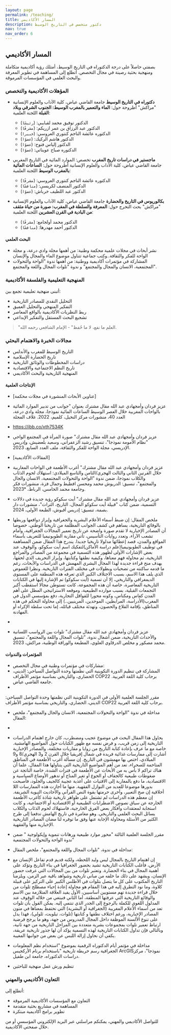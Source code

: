 ```yaml
---
layout: page
permalink: /teaching/
title: المسار الأكاديمي
description: دكتور متخصص في التاريخ الوسيط 
nav: true
nav_order: 6
---
```


## المسار الأكاديمي 

بصفتي حاصلاً على درجة الدكتوراه في التاريخ الوسيط، أمتلك رؤية أكاديمية متكاملة ومنهجية بحثية رصينة في مجال التخصص. أتطلع إلى المساهمة في تطوير المعرفة والبحث العلمي في المؤسسات المرموقة.

### المؤهلات الأكاديمية والتخصص

- **دكتوراه في التاريخ الوسيط**
  جامعة القاضي عياض، كلية الآداب والعلوم الإنسانية "مراكش"
  أطروحة حول: **الماء والتعمير بالمغرب الوسيط: الجنوب الشرقي وبلاد القبلة**
  اللجنة العلمية:

  - الدكتور توفيق محمد لقبايبي: (`رئيسًا`)
  - الدكتور عبد الرزاق بن عمر ازريكم: (`مشرفًا`)
  - الدكتوره عائشة الناجم كنتوري العروسي: (`خبيرا`)
  - الدكتور هاشم الركيك: (`عضوًا`)
  - الدكتور إلياس فتوح: (`عضوًا`)
  - الدكتوره صباح عويناتي: (`عضوًا`)

- **ماجستير في دراسات تاريخ المغرب**
  تخصص: الموارد المائية في التاريخ المغربي
  جامعة القاضي عياض، كلية الآداب والعلوم الإنسانية
  أطروحة حول: **الساعات المائية بالمغرب الوسيط**
  اللجنة العلمية:

  - الدكتوره عائشة الناجم كنتوري العروسي: (`مشرفًا`)
  - الدكتور المنصف لكريسي: (`مناقشًا`)
  - الدكتور عبد اللطيف خرباش: (`عضوًا`)

- **بكالوريوس في التاريخ والحضارة**
  جامعة القاضي عياض، كلية الآداب والعلوم الإنسانية "مراكش"
  بحث التخرج حول: **المعرفة والسلطة في المغرب: صورة من حياة مثقف من البادية في القرن العشرين**
  اللجنة العلمية:
  - الدكتور محمد أولجامع: (`مشرفًا`)
  - الدكتور أحمد مهدرها: (`مناقشًا`)
 
#### البحث العلمي

- نشر أبحاث في مجلات علمية محكمة وطنية: من أهمها مجلة وادي درعة، و مجلة الواحة للفكر والثقافة..وكتب جماعية تتناول موضوع الماء والمجال والإنسان
- المشاركة في مؤتمرات أكاديمية ووطنية: من أهمها ندوة "الواحة والتحولات المجتمعية، الانسان والمجال والمجتمع" و ندوة "تلوات المجال واللغة والمجتمع".

### المنهجية التعليمية والفلسفة الأكاديمية

أتبنى منهجية تعليمية تجمع بين:

- التحليل النقدي للمصادر التاريخية
- التفكير المنهجي والتحليل العميق
- ربط النظريات الأكاديمية بالواقع المعاصر
- تشجيع البحث المستقل والتفكير الإبداعي

> "العلم ما نفع، لا ما حُفظ" - الإمام الشافعي رحمه الله.

### مجالات الخبرة والاهتمام البحثي

- التاريخ الوسيط للمغرب والأندلس
- تاريخ الحضارة الإسلامية
- دراسات المخطوطات والوثائق التاريخية
- تاريخ النظم الاجتماعية والاقتصادية
- المنهجية التاريخية والبحث الأكاديمي

#### الإنتاجات العلمية

- [عناوين الأبحاث المنشورة في مجلات محكمة]
- عزيز فردان وأمجهادي عبد الله مقال مشترك بعنوان "جوانب من تدبير الموارد المائية بالواحات المغربية خلال العصر الوسيط الساعات المائية نموذجا، مجلة وادي درعة، العدد 40، منشورات مركز النخيل، كلميم، 2022. غلاف المجلة
- https://ibb.co/xth7534K

- عزيز فردان وأمجهادي عبد الله مقال مشترك" صورة المرأة في المجتمع الواحي "نظام الأمومة نموذجا"، تنسيق رشيد الزعفراني، وسعيد بلعضيش، وإدريس الإدريسي، مجلة الواحة للفكر والثقافة، ملف العدد السابع، 2023.
- [المقالات الأكاديمية]
- عزيز فردان وأمجهادي عبد الله مقال مشترك" أغرب الأطعمة في الواحات المغاربية خلال القرنين الثاني والثالث الهجري/الثامن والتاسع الميلادي: استهلاك لحوم الذئاب والكلاب نموذجا، ضمن ندوة "الواحة والتحولات المجتمعية، الانسان والجال والمجتمع"، تنسيق: الدريوش محمد ومحسن افطيط وجمال فزة، منشورات فكر وجامعة محمد الخامس، الرباط، *2023.
- عزيز فردان وأمجهادي عبد الله مقال مشترك" أيت سكوكو رؤية جديدة في دلالات التسمية، ضمن كتاب "قبيلة أيت سكوكو المجال، التاريخ، التراث"، منشورات دار بصمة، تنسيق: إدريس أقبوش، الطبعة الأولى، 2024.
- ملخص المقال:  إن ضبط أسماء الأعلام البشرية والجغرافية وإبراز دوافعها وربطها بالوقائع التاريخية، يساهم في كشف الجوانب المظلمة من تاريخنا الوطني. خصوصا أن المصادر الإخبارية لا تقدم صورة واضحة عن تاريخ تعمير المجالات الجغرافية، وأمام تشعب الآراء، وتعدد روايات التأسيس، تأتي مقاربة الطوبونيميا للتعريف بأسماء المواقع والمدن، قصد إعطائها مدلولا تاريخيا جديدا. يندرج هذا المقال ضمن المساهمة في توظيف الطوبونيميا(علم دراسة الأماكن)لتفكيك اسم أيت سكوكو، والوقوف عند بعض الإشارات الأولى لظهور هذه التسمية في مجموعة من المصادر والمراجع التاريخية، ثم محاولة فهم معناها، وكيفية نطقها وكتابتها، وإبراز التحريف الذي لحقها، بهدف منح قراءة جديدة لهذا المجال البشري المهمش في الدراسات والأبحاث، رغم ما قدمه ساكنته من تضحيات وبطولات في مختلف الفترات التاريخية. ونظرا للغموض الذي يلف هذا الاسم، بسبب الاختلاف الكبير الذي تعرفه هذه المنطقة على المستوى الديمغرافي والتاريخي، إلا أن تسمية (أيت سكوكو) تم الإشارة إليها في الكتابات التاريخية المعاصرة، خاصة أن هذه المجموعة، كانت تستوطن مجالا استقطب أكبر التجمعات القبلية، بسبب موارده الطبيعية، وموقعه الاستراتيجي المطل على أهم المدن كفاس ومكناس، وكونه محورا للقوافل التجارية، دفع بمؤسسي الدول في المغرب(الأدراسة، المرابطين، الموحدين، المرينيين..) إلى محاولة التحكم في هذه المناطق، بإقامة القلاع والحصون، وتهدئة مختلف قبائله، إما تحت سلطة الإكراه أو المهادنة.
- 
- عزيز فردان وأمجهادي عبد الله مقال مشترك" تلوات بين الرواسب اللسانية والأحداث التاريخية، ضمن أشغال ندوة، "تلوات المجال واللغة والمجتمع"، تنسيق محمد مصكور و مخلص الدرقاوي العلوي، المطبعة والوراقة الوطنية، مراكش، 2023.  

#### المؤتمرات والندوات

- مشاركات في مؤتمرات وطنية في مجال التخصص:
- المشاركة في تنظيم الدورة التكوينية التي نظمتها وحدة التواصل السياحي: الديني، الحضاري، والتاريخي بمناسبة مؤتمر الأطراف COP22 برحاب كلية اللغة العربية. جامعة القاضي عياض.
- 
 مقرر الجلسة العلمية الأولى في الدورة التكوينية التي نظمتها وحدة التواصل السياحي: الديني، الحضاري، والتاريخي بمناسبة مؤتمر الأطراف COP22 برحاب كلية اللغة العربية.

- مداخلة في ندوة "الواحة والتحولات المجتمعية، الانسان والجال والمجتمع"، ملخص المقال:
- 
- يحاول هذا المقال البحث في موضوع عجيب ومضطرب، كان خارج اهتمام الدراسات التاريخية إلى زمن قريب، و فرض نفسه مع ظهور الكتابات حول المواضيع الهامشية. خاصة مع ما عرف بإعادة كتابة التاريخ من زوايا و مقاربات مختلفة، والمصادر الإخبارية أشارت إلى ممارسات غذائية فريدة في شمال إفريقيا خلال القرن 2 و3 الهجري/8 و9 الميلادي، اختص بها مهمشون في التاريخ. إن مسألة أغرب الأطعمة في المناطق المتاخمة للصحراء، تعد من أهم المواضيع التاريخية التي يتناولها هذا المقال، علما أن هناك تراكم لا بأس به من الأبحاث عن الأطعمة في فترات الشدة، خاصة الناتجة عن ضغوطات طبيعية كالجفاف أو الجوع أو تغير المناخ أو تدهور الأوضاع السياسية و الاقتصادية، ما دفع بالمغاربة إلى الاقتيات على أغذية عجيبة كالجيف والجلود، فأصبحت بدورها موضوعا للعديد من النوازل الفقهية. منها ما أجازت هذه الممارسات اللا أخلاقية إن صح التعبير، وأخرى حرمتها بقوة النص القرآني والأحاديث النبوية الشريفة. إن معظم هذه الدراسات لم تشتمل على ظواهر تاريخية شاذة كأغرب الأطعمة الخارجة عن سياق نصوص الاضطرابات الطبيعية أو الاقتصادية أو الاجتماعية، و كانت استجابة لمعتقدات وأفكار بعض الفرق الخارجية، فاستهلاك لحوم الذئاب والكلاب يسائل البحث العلمي والتاريخي. وهو مغامرة في تاريخ الهامش تدفعنا إلى طرح الكثير من الأسئلة ومحاولة الإجابة عنها وفق ما توفره لنا مضان المصادر التاريخية الإخبارية منها والفقهية.
- مقرر الجلسة العلمية الثالثة "محور موارد طبيعية ورهانات تنموية وإيكولوجية " ضمن ندوة الواحة والتحولات المجتمعية"
  
- مداخلة في ندوة، "تلوات المجال واللغة والمجتمع"، ملخص المقال:
-  إن اهتمام التاريخ بالمجال ليس وليد اللحظة، ولكنه قديم قدم تفاعل الإنسان مع الأرض، فأغلب الكتابات التاريخية تشيد بحضور الجغرافيا في بناء التاريخ وتؤكد على أهمية المجال في بناء الحضارة. وتعتبر تلوات من بين المجالات التي عرفت حضور الإنسان، ويشهد على ذلك ما خلفه من مباني تاريخية وشواهد باقية عبر الزمن، ويلزمنا التاريخ المكتوب على كل ما يتصل بتلوات في الأطلس الكبير على التركيز على قبيلة كلاوة، وما نود التطرق إليه في هذا المقام هو محاولة إعادة إحياء مصطلح تلوات من خلال قراءة جديدة تهم مستويين أساسيين، الأول يفيد العلاقة المتلازمة بين الاسم والوقائع التاريخية التي عرفتها المنطقة، أما الثاني فنبتغي من خلاله الوقوف عند المدلول اللغوي للكملة بالرجوع إلى الجدر الذي تنتمي إليه. يمكن القول بأن تلوات تعد من أسماء الأعلام المغربية (الجغرافية أو البشرية) التي تحتفظ بمعناها في متون المصادر الإخبارية، ورغم اختلاف نطقها و كتابتها (تلوات، تيلويت، ئلولي)، فهذا يدل على تنوع الألسنة الموظفة داخل المجال المدروس من جهة، وهو ما يرجح فرضية ارتباط تعمير تلوات بمجموعات بشرية متعددة بين المراحل التاريخية من جهة ثانية، وبالتالي فإن تداول الكتابات التاريخية لهذه التسمية يؤكد أن لها جذور تاريخية عريقة، يكفي أن نحاول إزالة اللبس عن بعض من جوانبها المغيبة.

- مداخلة في مؤتمر أيام الدكتوراه الرقمية بموضوع "استخدام نظم المعلومات الجغرافية رسم خريطة تاريخية "باستخدام برنام الأركجيس ArcGISنموذجا"، مركز دراسات الدكتوراه، جامعة ابن طفيل.
- تنظيم ورش عمل منهجية للباحثين

### التعاون الأكاديمي والمهني

أتطلع إلى:

- التعاون مع المؤسسات الأكاديمية المرموقة
- المساهمة في مشاريع بحثية متقدمة
- تطوير برامج أكاديمية مبتكرة


للتواصل الأكاديمي والمهني، يمكنكم مراسلتي عبر البريد الإلكتروني المؤسسي أو من خلال صفحتي الأكاديمية.
